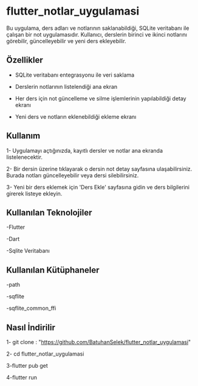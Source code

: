 # flutter_notlar_uygulamasi

Bu uygulama, ders adları ve notlarının saklanabildiği, SQLite veritabanı ile çalışan bir not uygulamasıdır. Kullanıcı, derslerin birinci ve ikinci notlarını görebilir, güncelleyebilir ve yeni ders ekleyebilir.

## Özellikler
- SQLite veritabanı entegrasyonu ile veri saklama

- Derslerin notlarının listelendiği ana ekran

- Her ders için not güncelleme ve silme işlemlerinin yapılabildiği detay ekranı

- Yeni ders ve notların eklenebildiği ekleme ekranı

## Kullanım
1- Uygulamayı açtığınızda, kayıtlı dersler ve notlar ana ekranda listelenecektir.

2- Bir dersin üzerine tıklayarak o dersin not detay sayfasına ulaşabilirsiniz. Burada notları güncelleyebilir veya dersi silebilirsiniz.

3- Yeni bir ders eklemek için 'Ders Ekle' sayfasına gidin ve ders bilgilerini girerek listeye ekleyin.

## Kullanılan Teknolojiler
-Flutter

-Dart

-Sqlite Veritabanı

## Kullanılan Kütüphaneler
-path

-sqflite

-sqflite_common_ffi

## Nasıl İndirilir

1- git clone : "https://github.com/BatuhanSelek/flutter_notlar_uygulamasi"

2- cd flutter_notlar_uygulamasi

3-flutter pub get

4-flutter run